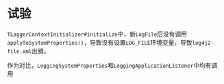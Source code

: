 # 试验

```TLoggerContextInitializer#initialize```中，新```LogFile```后没有调用```applyToSystemProperties()```，导致没有设置```LOG_FILE```环境变量，导致```log4j2-file.xml```出错。

作为对比，```LoggingSystemProperties```和```LoggingApplicationListener```中均有调用